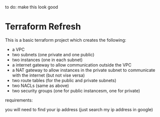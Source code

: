to do: make this look good
# Terraform Refresh

This is a basic terraform project which creates the following:

* a VPC
* two subnets (one private and one public)
* two instances (one in each subnet)
* a internet gateway to allow communication outside the VPC
* a NAT gateway to allow instances in the private subnet to communicate with the internet (but not vise versa)
* two route tables (for the public and private subnets)
* two NACLs (same as above)
* two security groups (one for public instancesm, one for private)

requirements:

you will need to find your ip address (just search my ip address in google)